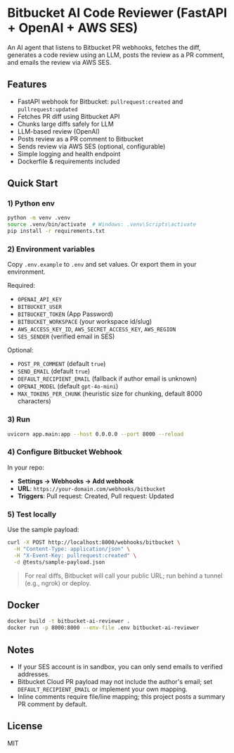 # Bitbucket AI Code Reviewer (FastAPI + OpenAI + AWS SES)

An AI agent that listens to Bitbucket PR webhooks, fetches the diff, generates a code review using an LLM, posts the review as a PR comment, and emails the review via AWS SES.

## Features

- FastAPI webhook for Bitbucket: `pullrequest:created` and `pullrequest:updated`
- Fetches PR diff using Bitbucket API
- Chunks large diffs safely for LLM
- LLM-based review (OpenAI)
- Posts review as a PR comment to Bitbucket
- Sends review via AWS SES (optional, configurable)
- Simple logging and health endpoint
- Dockerfile & requirements included

## Quick Start

### 1) Python env

```bash
python -m venv .venv
source .venv/bin/activate  # Windows: .venv\Scripts\activate
pip install -r requirements.txt
```

### 2) Environment variables

Copy `.env.example` to `.env` and set values. Or export them in your environment.

Required:

- `OPENAI_API_KEY`
- `BITBUCKET_USER`
- `BITBUCKET_TOKEN` (App Password)
- `BITBUCKET_WORKSPACE` (your workspace id/slug)
- `AWS_ACCESS_KEY_ID`, `AWS_SECRET_ACCESS_KEY`, `AWS_REGION`
- `SES_SENDER` (verified email in SES)

Optional:

- `POST_PR_COMMENT` (default `true`)
- `SEND_EMAIL` (default `true`)
- `DEFAULT_RECIPIENT_EMAIL` (fallback if author email is unknown)
- `OPENAI_MODEL` (default `gpt-4o-mini`)
- `MAX_TOKENS_PER_CHUNK` (heuristic size for chunking, default 8000 characters)

### 3) Run

```bash
uvicorn app.main:app --host 0.0.0.0 --port 8000 --reload
```

### 4) Configure Bitbucket Webhook

In your repo:

- **Settings → Webhooks → Add webhook**
- **URL**: `https://your-domain.com/webhooks/bitbucket`
- **Triggers**: Pull request: Created, Pull request: Updated

### 5) Test locally

Use the sample payload:

```bash
curl -X POST http://localhost:8000/webhooks/bitbucket \
  -H "Content-Type: application/json" \
  -H "X-Event-Key: pullrequest:created" \
  -d @tests/sample-payload.json
```

> For real diffs, Bitbucket will call your public URL; run behind a tunnel (e.g., ngrok) or deploy.

## Docker

```bash
docker build -t bitbucket-ai-reviewer .
docker run -p 8000:8000 --env-file .env bitbucket-ai-reviewer
```

## Notes

- If your SES account is in sandbox, you can only send emails to verified addresses.
- Bitbucket Cloud PR payload may not include the author's email; set `DEFAULT_RECIPIENT_EMAIL` or implement your own mapping.
- Inline comments require file/line mapping; this project posts a summary PR comment by default.

## License

MIT
